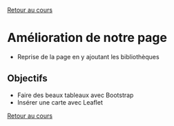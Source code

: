 [Retour au cours](../cours.md)

# Amélioration de notre page

* Reprise de la page en y ajoutant les bibliothèques

## Objectifs

* Faire des beaux tableaux avec Bootstrap
* Insérer une carte avec Leaflet

[Retour au cours](../cours.md)
